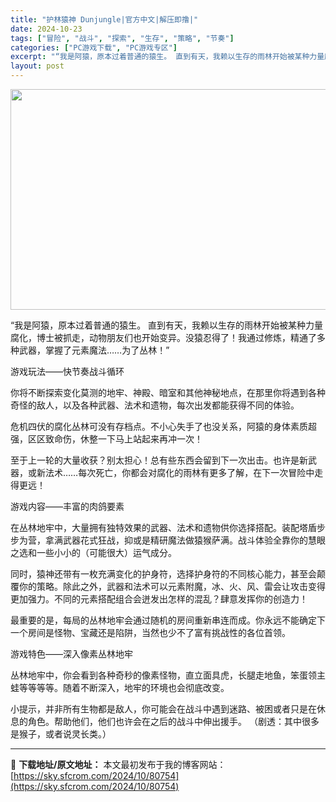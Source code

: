```yaml
---
title: "护林猿神 Dunjungle|官方中文|解压即撸|"
date: 2024-10-23
tags: ["冒险", "战斗", "探索", "生存", "策略", "节奏"]
categories: ["PC游戏下载", "PC游戏专区"]
excerpt: "“我是阿猿，原本过着普通的猿生。 直到有天，我赖以生存的雨林开始被某种力量腐化，博士被抓走，动物朋友们也开始变异。没猿忍得了！我通过修炼，精通了多种武器，掌握了元素魔法……为了丛林！” 游戏玩法——快节奏战斗循环 你将不断探索变化莫测的地牢、神殿、暗室和其他神秘地点，在那里你将遇到各种奇怪的敌人，以&hellip;"
layout: post
---
```


<img class="aligncenter size-full wp-image-80699" src="https://sky.sfcrom.com/wp-content/uploads/2024/10/2024102308224942.webp" alt="" width="616" height="353" />

“我是阿猿，原本过着普通的猿生。
直到有天，我赖以生存的雨林开始被某种力量腐化，博士被抓走，动物朋友们也开始变异。没猿忍得了！我通过修炼，精通了多种武器，掌握了元素魔法……为了丛林！”

游戏玩法——快节奏战斗循环

你将不断探索变化莫测的地牢、神殿、暗室和其他神秘地点，在那里你将遇到各种奇怪的敌人，以及各种武器、法术和遗物，每次出发都能获得不同的体验。

危机四伏的腐化丛林可没有存档点。不小心失手了也没关系，阿猿的身体素质超强，区区致命伤，休整一下马上站起来再冲一次！

至于上一轮的大量收获？别太担心！总有些东西会留到下一次出击。也许是新武器，或新法术……每次死亡，你都会对腐化的雨林有更多了解，在下一次冒险中走得更远！

游戏内容——丰富的肉鸽要素

在丛林地牢中，大量拥有独特效果的武器、法术和遗物供你选择搭配。装配塔盾步步为营，拿满武器花式狂战，抑或是精研魔法做猿猴萨满。战斗体验全靠你的慧眼之选和一些小小的（可能很大）运气成分。

同时，猿神还带有一枚充满变化的护身符，选择护身符的不同核心能力，甚至会颠覆你的策略。除此之外，武器和法术可以元素附魔，冰、火、风、雷会让攻击变得更加强力。不同的元素搭配组合会迸发出怎样的混乱？肆意发挥你的创造力！

最重要的是，每局的丛林地牢会通过随机的房间重新串连而成。你永远不能确定下一个房间是怪物、宝藏还是陷阱，当然也少不了富有挑战性的各位首领。

游戏特色——深入像素丛林地牢

丛林地牢中，你会看到各种奇秒的像素怪物，直立面具虎，长腿走地鱼，笨蛋领主蛙等等等等。随着不断深入，地牢的环境也会彻底改变。

小提示，并非所有生物都是敌人，你可能会在战斗中遇到迷路、被困或者只是在休息的角色。帮助他们，他们也许会在之后的战斗中伸出援手。
（剧透：其中很多是猴子，或者说灵长类。）

---
📖 **下载地址/原文地址：** 本文最初发布于我的博客网站：[https://sky.sfcrom.com/2024/10/80754](https://sky.sfcrom.com/2024/10/80754)
